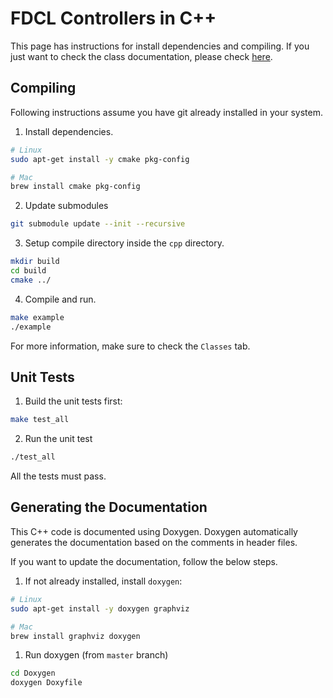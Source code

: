 # FDCL Controllers in C++

This page has instructions for install dependencies and compiling.
If you just want to check the class documentation, please check [here](./html/index.html).

## Compiling
Following instructions assume you have git already installed in your system.

1. Install dependencies.
```sh
# Linux
sudo apt-get install -y cmake pkg-config

# Mac
brew install cmake pkg-config
```
2. Update submodules
```sh
git submodule update --init --recursive
```
3. Setup compile directory inside the `cpp` directory.
```sh
mkdir build
cd build
cmake ../
```
4. Compile and run.
```sh
make example
./example
```

For more information, make sure to check the `Classes` tab.

## Unit Tests

1. Build the unit tests first:
```sh
make test_all
```
2. Run the unit test
```sh
./test_all
```
All the tests must pass.

## Generating the Documentation

This C++ code is documented using Doxygen.
Doxygen automatically generates the documentation based on the comments in header files.

If you want to update the documentation, follow the below steps.
1. If not already installed, install `doxygen`:
```sh
# Linux
sudo apt-get install -y doxygen graphviz

# Mac
brew install graphviz doxygen
```
1. Run doxygen (from `master` branch)
```sh
cd Doxygen
doxygen Doxyfile
```